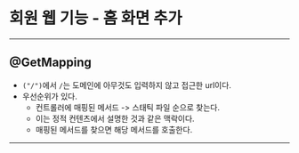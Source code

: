 # 회원 웹 기능 - 홈 화면 추가

---

## @GetMapping
- `("/")`에서 `/`는 도메인에 아무것도 입력하지 않고 접근한 url이다.
- 우선순위가 있다.
    - 컨트롤러에 매핑된 메서드 -> 스태틱 파일 순으로 찾는다.
    - 이는 정적 컨텐츠에서 설명한 것과 같은 맥락이다.
    - 매핑된 메서드를 찾으면 해당 메서드를 호출한다.

---